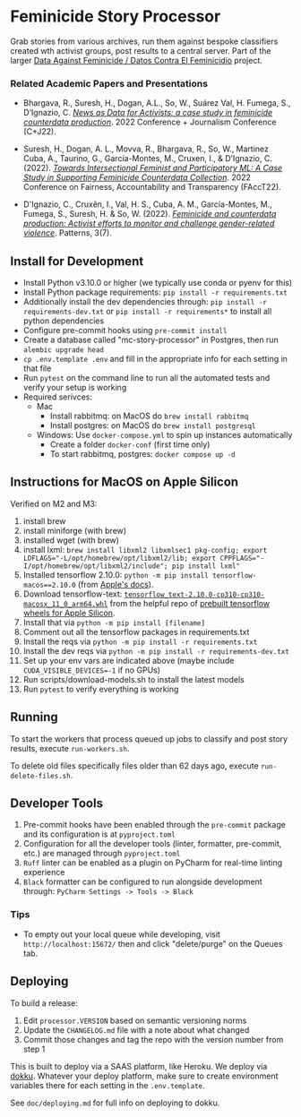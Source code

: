 Feminicide Story Processor
===========================

Grab stories from various archives, run them against bespoke classifiers created wth activist groups, post results to a 
central server. Part of the larger [Data Against Feminicide / Datos Contra El Feminicidio](http://datoscontrafeminicidio.net) project.

### Related Academic Papers and Presentations
- Bhargava, R., Suresh, H., Dogan, A.L., So, W., Suárez Val, H. Fumega, S., D’Ignazio, C. [_News as Data for Activists: 
a case study in feminicide counterdata production_](https://github.com/browninstitute/c-plus-j-website/raw/main/proceedings/Session9Group2.pdf). 
2022 Conference + Journalism Conference (C+J22).

- Suresh, H., Dogan, A. L., Movva, R., Bhargava, R., So, W., Martinez Cuba, A., Taurino, G., García-Montes, 
M., Cruxen, I., & D’Ignazio, C. (2022). [_Towards Intersectional Feminist and Participatory ML: A Case Study in 
Supporting Feminicide Counterdata Collection_](https://dl.acm.org/doi/10.1145/3531146.3533132). 2022 Conference on 
Fairness, Accountability and Transparency (FAccT22).

- D'Ignazio, C., Cruxên, I., Val, H. S., Cuba, A. M., García-Montes, M., Fumega, S., Suresh, H. & So, W. (2022). [_Feminicide 
and counterdata production: Activist efforts to monitor and challenge gender-related violence_](https://www.cell.com/patterns/pdf/S2666-3899(22)00127-1.pdf).
 Patterns, 3(7).

Install for Development
-----------------------
- Install Python v3.10.0 or higher (we typically use conda or pyenv for this)
- Install Python package requirements: `pip install -r requirements.txt`
- Additionally install the dev dependencies through: `pip install -r requirements-dev.txt` or `pip install -r requirements*` to install all python dependencies 
- Configure pre-commit hooks using `pre-commit install`
- Create a database called "mc-story-processor" in Postgres, then run `alembic upgrade head`
- `cp .env.template .env` and fill in the appropriate info for each setting in that file 
- Run `pytest` on the command line to run all the automated tests and verify your setup is working
- Required serivces:
  - Mac 
    - Install rabbitmq: on MacOS do `brew install rabbitmq`
    - Install postgres: on MacOS do `brew install postgresql`
  - Windows: Use `docker-compose.yml` to spin up instances automatically
    - Create a folder `docker-conf` (first time only) 
    - To start rabbitmq, postgres: `docker compose up -d` 

## Instructions for MacOS on Apple Silicon

Verified on M2 and M3:

1. install brew
2. install miniforge (with brew)
3. installed wget (with brew)
4. install lxml: `brew install libxml2 libxmlsec1 pkg-config; export LDFLAGS="-L/opt/homebrew/opt/libxml2/lib; export CPPFLAGS="-I/opt/homebrew/opt/libxml2/include"; pip install lxml"` 
5. Installed tensorflow 2.10.0: `python -m pip install tensorflow-macos==2.10.0` (from [Apple's docs](https://developer.apple.com/metal/tensorflow-plugin/)). 
6. Download tensorflow-text: [`tensorflow_text-2.10.0-cp310-cp310-macosx_11_0_arm64.whl`](https://github.com/sun1638650145/Libraries-and-Extensions-for-TensorFlow-for-Apple-Silicon/releases/download/v2.10/tensorflow_text-2.10.0-cp310-cp310-macosx_11_0_arm64.whl)
from the helpful repo of [prebuilt tensorflow wheels for Apple Silicon](https://github.com/sun1638650145/Libraries-and-Extensions-for-TensorFlow-for-Apple-Silicon/releases/). 
7. Install that via `python -m pip install [filename]`
8. Comment out all the tensorflow packages in requirements.txt
9. Install the reqs via `python -m pip install -r requirements.txt`
10. Install the dev reqs via `python -m pip install -r requirements-dev.txt`
11. Set up your env vars are indicated above (maybe include `CUDA_VISIBLE_DEVICES=-1` if no GPUs)
12. Run scripts/download-models.sh to install the latest models
13. Run `pytest` to verify everything is working
 
 
Running
-------

To start the workers that process queued up jobs to classify and post story results, execute `run-workers.sh`.

To delete old files specifically files older than 62 days ago, execute `run-delete-files.sh`.

Developer Tools
---------------

1. Pre-commit hooks have been enabled through the `pre-commit` package and its configuration is at `pyproject.toml`
2. Configuration for all the developer tools (linter, formatter, pre-commit, etc.) are managed through `pyproject.toml`
3. `Ruff` linter can be enabled as a plugin on PyCharm for real-time linting experience
4. `Black` formatter can be configured to run alongside development through: `PyCharm Settings -> Tools -> Black`

### Tips

* To empty out your local queue while developing, visit `http://localhost:15672/` then and click "delete/purge"
on the Queues tab.

Deploying
---------

To build a release:

1. Edit `processor.VERSION` based on semantic versioning norms
2. Update the `CHANGELOG.md` file with a note about what changed
3. Commit those changes and tag the repo with the version number from step 1

This is built to deploy via a SAAS platform, like Heroku. We deploy via [dokku](https://dokku.com). Whatever your deploy
platform, make sure to create environment variables there for each setting in the `.env.template`.

See `doc/deploying.md` for full info on deploying to dokku.
